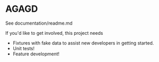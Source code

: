 
# AGAGD

See documentation/readme.md

If you'd like to get involved, this project needs
 - Fixtures with fake data to assist new developers in getting started.
 - Unit tests!
 - Feature development!
